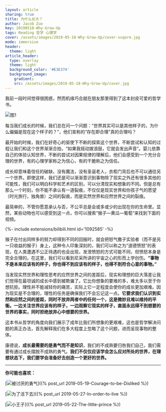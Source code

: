 ```yaml
---
layout: article
sharing: true
title: 为什么长大？
author: Jacob Zuo
key: 20190518-Why-Grow-Up
tags: Reading 哲学 心理学
cover: /assets/images/2019-05-18-Why-Grow-Up/cover-suqare.jpg
mode: immersive
header:
  theme: light
article_header:
  type: overlay
  theme: light
  background_color: '#E3E374'
  background_image: 
    gradient: 
    src: /assets/images/2019-05-18-Why-Grow-Up/cover.jpg
---
```



我前一段时间觉得很困惑，然而机缘巧合就在朋友那里得到了这本封皮可爱的哲学书。

![]({{site.url}}/assets/images/2019-05-18-Why-Grow-Up/fig-1.jpg "图1")

<!--more-->

每当我们成长的时候，我们总在问一个问题：“世界其实可以是其他样子的，为什么偏偏是现在这个样子的？”，他们宣称的“存在即合理”真的合理吗？

最开始的时候，我们在好奇心的驱使下不断的探索这个世界，不断尝试和认知的过程让我们和这个世界渐渐合拍，“如果我摇动拨浪鼓，它就会发出声音”。婴儿依靠自己的体验认知世界，不断的尝试对因果规律的理解后，他们会感受到一个充分合理的世界，有的心理学家称之为信心，有的干脆称之为信任。

成长却意味着信任的破缺，没有魔法，没有圣诞老人，衣柜门背后也不可以通往另一个世界。即使这样，我们还是可以渐渐意识到事物除了现实之外还有很多其他的可能性，我们可以明白科学和艺术的区别，可以分清现实和想象的不同。但是总有那么一个时刻，你不能不承认有一道裂痕，不仅仅是现实世界和你孩子气的愿望（时光旅行，独角兽）之间的裂痕，而是实然世界和应然世界之间的裂痕。

最简单的，不管你愿意承认与否，不公平总是会或多或少的出现在你的生命里。显然，某些动物也可以感受到这一点，你可以搜索“猴子—黄瓜—葡萄”来找到下面的视频。

<div>{%- include extensions/bilibili.html id='1092585' -%}</div>

猴子在付出同样多的努力却得到不同的回报时，就会把怒气撒子实验者（而不是另一只收益的猴子）身上，这种令人印象深刻的，我们可以称之为“道德愤怒”的表现，在人类遭遇不公正待遇的也会出现，发泄愤怒的方式可能不同，但愤怒本身是完全合理的。在这里，我们可以看到尼采所讲的宇宙之心的形而上学创伤。**“事物不是本来应该有的样子，你也得不到应该有的样子，也得不到符合心意的事物。”**

当发现实然世界和理性思考的应然世界之间的差距后，现实和理想的巨大落差让我们觉得在最坦诚的成长中感到被欺骗了。它比你想象的要难的多，难太多以至于你想抗拒。理性并不能减轻你的痛苦，实际上它一定程度会使你的成长更加艰难。因为现实是不合理的，理性的任务是确保我们不会忘记这一点。**它要求我们认识到实然和应然之间的差距，同时不放弃两者中的任何一个，这是微妙且难以维持的平衡。一边关注世界应该有的样子，一边观察它现实的样子，直面永远得不到想要的世界的事实，同时拒绝放弃心中想要的世界。**

这本书从哲学的角度向我们展示了成年比我们所想象的更艰难，这也是哲学解决问题的真正办法，首先解释我们在多大程度上忽略了这个问题，进而呈现事物的整体。

康德说，**成长最需要的是勇气而不是知识**，我们的不成熟要归咎我们自己，我们需要有通过成长摆脱不成熟的勇气。**我们不仅仅应该学会怎么应对所处的世界，在理想状态下，我们要学会准备好去创造一个更好的世界。**

---
**你可能也喜欢：**

[![]({{site.url}}/assets/images/LinkImage/Courage-to-be-Disliked.jpg "被讨厌的勇气")]({% post_url 2019-05-19-Courage-to-be-Disliked %})

[![]({{site.url}}/assets/images/LinkImage/In-order-to-live.jpg "为了活下去")]({% post_url 2019-05-27-In-order-to-live %})

[![]({{site.url}}/assets/images/LinkImage/The-little-prince.jpg "小王子")]({% post_url 2019-05-22-The-little-prince %})